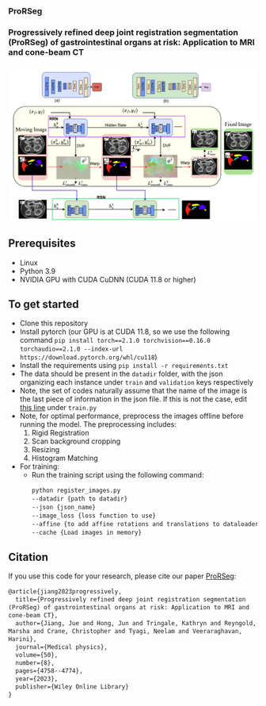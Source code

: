 ### ProRSeg
### Progressively refined deep joint registration segmentation (ProRSeg) of gastrointestinal organs at risk: Application to MRI and cone-beam CT 

<img src="imgs/model_diagram.png" width="1200px"/>

## Prerequisites
- Linux
- Python 3.9
- NVIDIA GPU with CUDA CuDNN (CUDA 11.8 or higher)

## To get started
- Clone this repository
- Install pytorch (our GPU is at CUDA 11.8, so we use the following command `pip install torch==2.1.0 torchvision==0.16.0 torchaudio==2.1.0 --index-url https://download.pytorch.org/whl/cu118`)
- Install the requirements using `pip install -r requirements.txt`
- The data should be present in the `datadir` folder, with the json organizing each instance under `train` and `validation` keys respectively
- Note, the set of codes naturally assume that the name of the image is the last piece of information in the json file. If this is not the case, edit <a href="https://github.com/The-Veeraraghavan-Lab/ProRSeg/blob/main/train.py#L536">this line</a> under `train.py`
- Note, for optimal performance, preprocess the images offline before running the model. The preprocessing includes:
    1. Rigid Registration
    2. Scan background cropping
    3. Resizing
    4. Histogram Matching
- For training:
    - Run the training script using the following command:
        ```bash
        python register_images.py
        --datadir {path to datadir}
        --json {json_name}
        --image_loss {loss function to use}
        --affine {to add affine rotations and translations to dataloader}
        --cache {Load images in memory}
        ```

  
## Citation
If you use this code for your research, please cite our paper <a href="https://arxiv.org/abs/2210.14297">ProRSeg</a>:

```
@article{jiang2023progressively,
  title={Progressively refined deep joint registration segmentation (ProRSeg) of gastrointestinal organs at risk: Application to MRI and cone-beam CT},
  author={Jiang, Jue and Hong, Jun and Tringale, Kathryn and Reyngold, Marsha and Crane, Christopher and Tyagi, Neelam and Veeraraghavan, Harini},
  journal={Medical physics},
  volume={50},
  number={8},
  pages={4758--4774},
  year={2023},
  publisher={Wiley Online Library}
}
```

